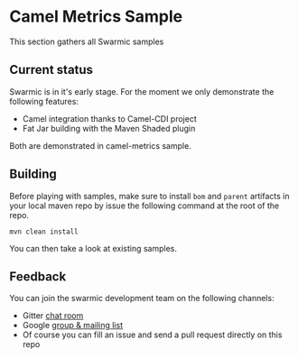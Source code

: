 # Camel Metrics Sample

This section gathers all Swarmic samples


## Current status

Swarmic is in it's early stage. For the moment we only demonstrate the following features:

* Camel integration thanks to Camel-CDI project
* Fat Jar building with the Maven Shaded plugin

Both are demonstrated in camel-metrics sample.

## Building

Before playing with samples, make sure to install `bom` and `parent` artifacts in your local maven repo by issue the following command at the root of the repo.

`mvn clean install`

You can then take a look at existing samples.

## Feedback

You can join the swarmic development team on the following channels:

* Gitter [chat room](https://gitter.im/swarmic/devs?utm_source=share-link&utm_medium=link&utm_campaign=share-link)
* Google [group & mailing list](https://groups.google.com/forum/#!forum/swarmic)
* Of course you can fill an issue and send a pull request directly on this repo




